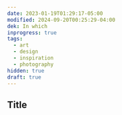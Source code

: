 ```yaml
---
date: 2023-01-19T01:29:17-05:00
modified: 2024-09-20T00:25:29-04:00
dek: In which
inprogress: true
tags:
  - art
  - design
  - inspiration
  - photography
hidden: true
draft: true
---
```

## Title
